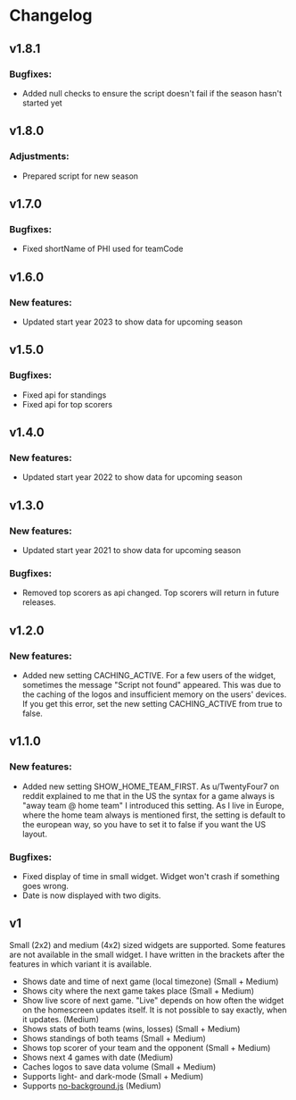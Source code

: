 # Changelog 
## v1.8.1
### Bugfixes:
- Added null checks to ensure the script doesn't fail if the season hasn't started yet

## v1.8.0
### Adjustments:
- Prepared script for new season

## v1.7.0
### Bugfixes:
- Fixed shortName of PHI used for teamCode

## v1.6.0
### New features:
- Updated start year 2023 to show data for upcoming season

## v1.5.0
### Bugfixes:
- Fixed api for standings
- Fixed api for top scorers

## v1.4.0
### New features:
- Updated start year 2022 to show data for upcoming season

## v1.3.0
### New features:
- Updated start year 2021 to show data for upcoming season

### Bugfixes:
- Removed top scorers as api changed. Top scorers will return in future releases.

## v1.2.0
### New features:
- Added new setting CACHING_ACTIVE. For a few users of the widget, sometimes the message "Script not found" appeared. This was due to the caching of the logos and insufficient memory on the users' devices. If you get this error, set the new setting CACHING_ACTIVE from true to false.

## v1.1.0
### New features:
- Added new setting SHOW_HOME_TEAM_FIRST. As u/TwentyFour7 on reddit explained to me that in the US the syntax for a game always is "away team @ home team" I introduced this setting. As I live in Europe, where the home team always is mentioned first, the setting is default to the european way, so you have to set it to false if you want the US layout.

### Bugfixes:
- Fixed display of time in small widget. Widget won't crash if something goes wrong.
- Date is now displayed with two digits.

## v1  
Small (2x2) and medium (4x2) sized widgets are supported. Some features are not available in the small widget. I have written in the brackets after the features in which variant it is available.
                                                     
* Shows date and time of next game (local timezone) (Small + Medium)
* Shows city where the next game takes place (Small + Medium)
* Show live score of next game. "Live" depends on how often the widget on the homescreen updates itself. It is not possible to say exactly, when it updates. (Medium)
* Shows stats of both teams (wins, losses) (Small + Medium) 
* Shows standings of both teams (Small + Medium)
* Shows top scorer of your team and the opponent (Small + Medium)
* Shows next 4 games with date (Medium)
* Caches logos to save data volume (Small + Medium)  
* Supports light- and dark-mode (Small + Medium) 
* Supports [no-background.js](https://github.com/supermamon/scriptable-no-background) (Medium)
